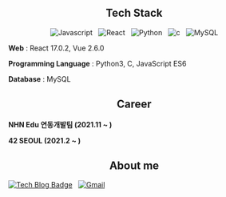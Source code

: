 <div align="center">

## Tech Stack

<img alt="Javascript" src ="https://img.shields.io/badge/-JavaScript-F7DF1E.svg?&style=flat-square-the-badge&logo=JavaScript&logoColor=white"/>&nbsp;&nbsp;
<img alt="React" src ="https://img.shields.io/badge/-React-61DAFB.svg?&style=flat-square&logo=React&logoColor=white"/>&nbsp;&nbsp;
<img alt="Python" src ="https://img.shields.io/badge/Python-3776AB.svg?&style=flat-square&logo=Python&logoColor=white"/>&nbsp;&nbsp;
<img alt="c" src ="https://img.shields.io/badge/-c-A8B9CC.svg?&style=flat-square&logo=c&logoColor=white"/>&nbsp;&nbsp;
<img alt="MySQL" src ="https://img.shields.io/badge/-MySQL-4479A1.svg?&style=flat-square&logo=MySQL&logoColor=white"/>
<br>

</div>

<b>Web</b> : React 17.0.2, Vue 2.6.0

<b>Programming Language</b> : Python3, C, JavaScript ES6

<b>Database</b> : MySQL

<div align="center">

## Career

</div>

<b>NHN Edu 연동개발팀 (2021.11 ~ )</b>

<b>42 SEOUL (2021.2 ~ )</b>


<div align="center">

## About me

</div>

[![Tech Blog Badge](https://img.shields.io/badge/-Blog-181717.svg?&style=flat-square-the-badge&logo=GitHubPages&logoColor=white)](https://hyunwk.github.io/)&nbsp;&nbsp;
[![Gmail](https://img.shields.io/badge/-42.4.hyunwkim@gmail.com-EA4335.svg?&style=flat-square-the-badge&logo=Gmail&logoColor=white)](mailto:42.4.hyunwkim@gmail.com)
